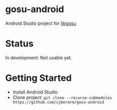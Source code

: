 # gosu-android
Android Studio project for [libgosu](https://github.com/gosu/gosu)

# Status
In development: Not usable yet.

# Getting Started
* Install Android Studio
* Clone project: `git clone --recurse-submodules https://github.com/cyberarm/gosu-android`
